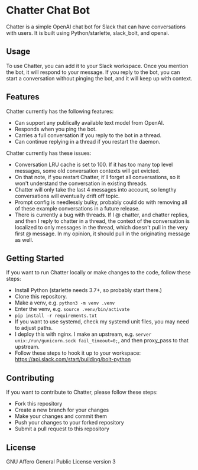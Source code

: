 # Chatter Chat Bot

Chatter is a simple OpenAI chat bot for Slack that can have conversations with users. It is built using Python/starlette, slack_bolt, and openai.

## Usage

To use Chatter, you can add it to your Slack workspace. Once you mention the bot, it will respond to your message. If you reply to the bot, you can start a conversation without pinging the bot, and it will keep up with context.

## Features

Chatter currently has the following features:
  * Can support any publically available text model from OpenAI.
  * Responds when you ping the bot.
  * Carries a full conversation if you reply to the bot in a thread.
  * Can continue replying in a thread if you restart the daemon.

Chatter currently has these issues:
  * Conversation LRU cache is set to 100. If it has too many top level messages, some old conversation contexts will get evicted.
  * On that note, if you restart Chatter, it'll forget all conversations, so it won't understand the conversation in existing threads.
  * Chatter will only take the last 4 messages into account, so lengthy conversations will eventually drift off topic.
  * Prompt config is needlessly bulky, probably could do with removing all of these example conversations in a future release.
  * There is currently a bug with threads. If I @ chatter, and chatter replies, and then I reply to chatter in a thread, the context of the conversation is localized to only messages in the thread, which doesn't pull in the very first @ message. In my opinion, it should pull in the originating message as well.

## Getting Started

If you want to run Chatter locally or make changes to the code, follow these steps:
  * Install Python (starlette needs 3.7+, so probably start there.)
  * Clone this repository.
  * Make a venv, e.g. `python3 -m venv .venv`
  * Enter the venv, e.g. `source .venv/bin/activate`
  * `pip install -r requirements.txt`
  * If you want to use systemd, check my systemd unit files, you may need to adjust paths.
  * I deploy this with nginx. I make an upstream, e.g. `server unix:/run/gunicorn.sock fail_timeout=0;`, and then proxy_pass to that upstream.
  * Follow these steps to hook it up to your workspace: https://api.slack.com/start/building/bolt-python

## Contributing

If you want to contribute to Chatter, please follow these steps:
  * Fork this repository
  * Create a new branch for your changes
  * Make your changes and commit them
  * Push your changes to your forked repository
  * Submit a pull request to this repository

## License
GNU Affero General Public License version 3
